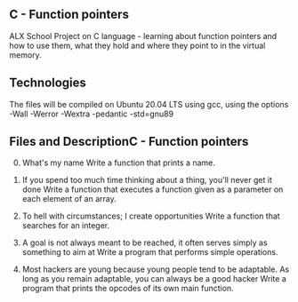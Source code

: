 ## C - Function pointers

ALX School Project on C language - learning about function pointers and how to use them, what they hold and where they point to in the virtual memory.
## Technologies

The files will be compiled on Ubuntu 20.04 LTS using gcc, using the options -Wall -Werror -Wextra -pedantic -std=gnu89

## Files and DescriptionC - Function pointers

0. What's my name
Write a function that prints a name.

1. If you spend too much time thinking about a thing, you'll never get it done
Write a function that executes a function given as a parameter on each element of an array.

2. To hell with circumstances; I create opportunities
Write a function that searches for an integer.

3. A goal is not always meant to be reached, it often serves simply as something to aim at
Write a program that performs simple operations.

4. Most hackers are young because young people tend to be adaptable. As long as you remain adaptable, you can always be a good hacker
Write a program that prints the opcodes of its own main function.
